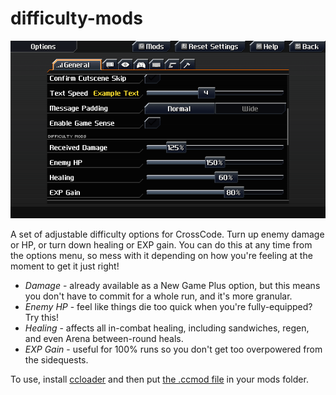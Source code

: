 # difficulty-mods

![](https://github.com/Azure-Lazuline/difficulty-mods/blob/main/screenshots/screen1.png?raw=true)

A set of adjustable difficulty options for CrossCode. Turn up enemy damage or HP, or turn down healing or EXP gain. You can do this at any time from the options menu, so mess with it depending on how you're feeling at the moment to get it just right!

- *Damage* - already available as a New Game Plus option, but this means you don't have to commit for a whole run, and it's more granular.
- *Enemy HP* - feel like things die too quick when you're fully-equipped? Try this!
- *Healing* - affects all in-combat healing, including sandwiches, regen, and even Arena between-round heals.
- *EXP Gain* - useful for 100% runs so you don't get too overpowered from the sidequests.

To use, install [ccloader](https://github.com/CCDirectLink/CCLoader) and then put [the .ccmod file](https://github.com/Azure-Lazuline/difficulty-mods/releases) in your mods folder.

